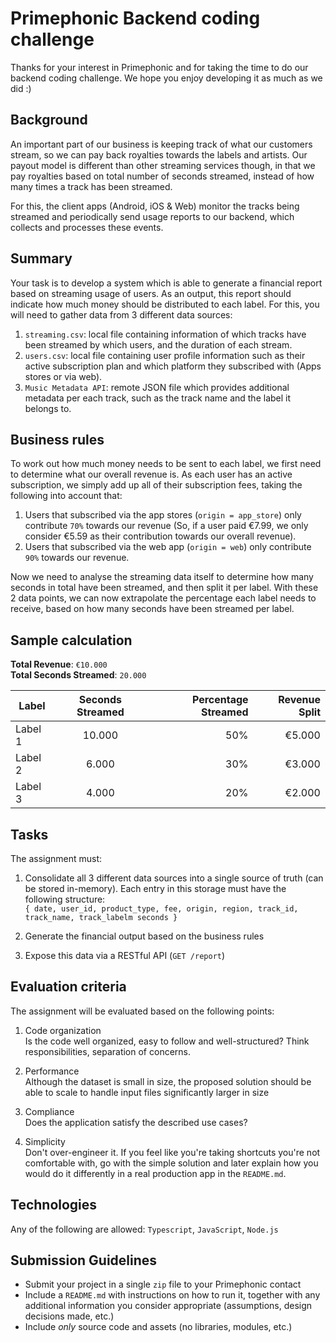 # Primephonic Backend coding challenge
Thanks for your interest in Primephonic and for taking the time to do our backend coding challenge. We hope you enjoy developing it as much as we did :)

## Background
An important part of our business is keeping track of what our customers stream, so we can pay back royalties towards the labels and artists. Our payout model is different than other streaming services though, in that we pay royalties based on total number of seconds streamed, instead of how many times a track has been streamed.

For this, the client apps (Android, iOS & Web) monitor the tracks being streamed and periodically send usage reports to our backend, which collects and processes these events.

## Summary
Your task is to develop a system which is able to generate a financial report based on streaming usage of users. As an output, this report should indicate how much money should be distributed to each label. For this, you will need to gather data from 3 different data sources:

1. `streaming.csv`: local file containing information of which tracks have been streamed by which users, and the duration of each stream.
2. `users.csv`: local file containing user profile information such as their active subscription plan and which platform they subscribed with (Apps stores or via web).
3. `Music Metadata API`: remote JSON file which provides additional metadata per each track, such as the track name and the label it belongs to.

## Business rules
To work out how much money needs to be sent to each label, we first need to determine what our overall revenue is. As each user has an active subscription, we simply add up all of their subscription fees, taking the following into account that:
1. Users that subscribed via the app stores (`origin = app_store`) only contribute `70%` towards our revenue (So, if a user paid €7.99, we only consider €5.59 as their contribution towards our overall revenue).
2. Users that subscribed via the web app (`origin = web`) only contribute `90%` towards our revenue.

Now we need to analyse the streaming data itself to determine how many seconds in total have been streamed, and then split it per label. With these 2 data points, we can now extrapolate the percentage each label needs to receive, based on how many seconds have been streamed per label.

## Sample calculation

**Total Revenue**: `€10.000`<br/> 
**Total Seconds Streamed**: `20.000`

| Label   |      Seconds Streamed      |  Percentage Streamed |  Revenue Split |
|----------|:-------------:|------:|------:|
| Label 1 |  10.000 | 50% | €5.000 |
| Label 2 |    6.000   |   30% | €3.000 |
| Label 3 | 4.000 |    20% | €2.000 |

## Tasks
The assignment must:
1. Consolidate all 3 different data sources into a single source of truth (can be stored in-memory). Each entry in this storage must have the following structure:</br>
`{ date, user_id, product_type, fee, origin, region, track_id, track_name, track_labelm seconds }`

2. Generate the financial output based on the business rules

3. Expose this data via a RESTful API (`GET /report`)

## Evaluation criteria
The assignment will be evaluated based on the following points:

1. Code organization
<br/>Is the code well organized, easy to follow and well-structured? Think responsibilities, separation of concerns.

2. Performance
<br/>Although the dataset is small in size, the proposed solution should be able to scale to handle input files significantly larger in size

3. Compliance
<br/>Does the application satisfy the described use cases?

4. Simplicity
<br/>Don't over-engineer it. If you feel like you're taking shortcuts you're not comfortable with, go with the simple solution and later explain how you would do it differently in a real production app in the `README.md`.

## Technologies
Any of the following are allowed: `Typescript`, `JavaScript`, `Node.js`

## Submission Guidelines
- Submit your project in a single `zip` file to your Primephonic contact
- Include a `README.md` with instructions on how to run it, together with any additional information you consider appropriate (assumptions, design decisions made, etc.)
- Include *only* source code and assets (no libraries, modules, etc.)
